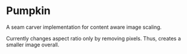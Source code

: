 Pumpkin
====

A seam carver implementation for content aware image scaling.

Currently changes aspect ratio only by removing pixels. Thus, creates a smaller image overall.
